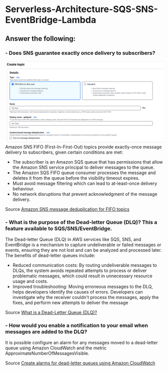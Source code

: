 # Serverless-Architecture-SQS-SNS-EventBridge-Lambda

## Answer the following:
### - Does SNS guarantee exactly once delivery to subscribers?  
![SNS Topic Creation](images/sns_fifo.png)  
Amazon SNS FIFO (First-In-First-Out) topics provide exactly-once message delivery to subscribers, given certain conditions are met:
* The subscriber is an Amazon SQS queue that has permissions that allow the Amazon SNS service principal to deliver messages to the queue.
* The Amazon SQS FIFO queue consumer processes the message and deletes it from the queue before the visibility timeout expires.
* Must avoid message filtering which can lead to at-least-once delivery behaviour.
* No network disruptions that prevent acknowledgment of the message delivery.  

Source [Amazon SNS message deduplication for FIFO topics](https://docs.aws.amazon.com/sns/latest/dg/fifo-message-dedup.html)
### - What is the purpose of the Dead-letter Queue (DLQ)? This a feature available to SQS/SNS/EventBridge.  
The Dead-letter Queue (DLQ) in AWS services like SQS, SNS, and EventBridge is a mechanism to capture undeliverable or failed messages or events, ensuring they are not lost and can be analyzed and processed later. The benefits of dead-letter queues include:
* Reduced communication costs: By routing undeliverable messages to DLQs, the system avoids repeated attempts to process or deliver problematic messages, which could result in unnecessary resource usage and costs.
* Improved troubleshooting: Moving erroneous messages to the DLQ, helps developers identify the causes of errors. Developers can investigate why the receiver couldn't process the messages, apply the fixes, and perform new attempts to deliver the message

Source [What is a Dead-Letter Queue (DLQ)?](https://aws.amazon.com/what-is/dead-letter-queue/)
### - How would you enable a notification to your email when messages are added to the DLQ?  
It is possible configure an alarm for any messages moved to a dead-letter queue using Amazon CloudWatch and the metric ApproximateNumberOfMessagesVisible.  

Source [Create alarms for dead-letter queues using Amazon CloudWatch](https://docs.aws.amazon.com/AWSSimpleQueueService/latest/SQSDeveloperGuide/dead-letter-queues-alarms-cloudwatch.html)

